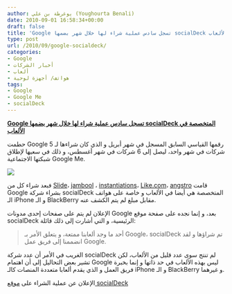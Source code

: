 ```yaml
---
author: يوغرطة بن علي (Youghourta Benali)
date: 2010-09-01 16:58:34+00:00
draft: false
title: 'Google تسجل سادس عملية شراء لها خلال شهر بضمها socialDeck المتخصصة في الألعاب '
type: post
url: /2010/09/google-socialdeck/
categories:
- Google
- أخبار الشركات
- ألعاب
- هواتف/ أجهزة لوحية
tags:
- Google
- Google Me
- socialDeck
---
```


**[Google تسجل سادس عملية شراء لها خلال شهر بضمها socialDeck المتخصصة في الألعاب]( https://www.it-scoop.com/2010/09/google-socialdeck/)**


حطمت Google رقمها القياسي السابق المسجل في شهر أبريل و الذي كان شراءها لـ 5 شركات في شهر واحد، ليصل إلى 6 شركات في شهر أغسطس، و ذلك في سعيها لإطلاق شبكتها الاجتماعية Google Me.

[![](https://www.it-scoop.com/wp-content/uploads/2010/09/google-socialdeck.jpg)
]( https://www.it-scoop.com/2010/09/google-socialdeck/)

فبعد شراء كل من [Slide](https://www.it-scoop.com/2010/08/google-slide/)، [jambool](https://www.it-scoop.com/2010/08/google-jambool-socia-gold/) ، [instantiations](http://www.instantiations.com/)، [Like.com](https://www.it-scoop.com/2010/08/google-like-com/)، [angstro](https://www.it-scoop.com/2010/08/google-angstro/) قامت Google بشراء شركة socialDeck المتخصصة هي أيضا في الألعاب و خاصة على هواتف الـ iPhone و الـ BlackBerry مقابل مبلغ لم يتم الكشف عنه.

الإعلان لم يتم على صفحات إحدى مدونات Google بعد، و إنما نجده على صفحة موقع socialDeck الرئيسية، و التي أشارت إلى ذلك قائلة:


<blockquote>أحد ما وجد ألعابنا ممتعة، و يتعلق الأمر بـ Google، socialDeck تم شراؤها و لقد انضممنا إلى فريق عمل Google.</blockquote>


الغريب في الأمر أن عدد شركة socialDeck لم تنتج سوى عدد قليل من الألعاب، لكن تشير بعض التحاليل إلى أن اهتمام Google ليس بهذه الألعاب في حد ذاتها و إنما بخبرة فريق العمل و الذي يقدم ألعابا متعددة المنصات كالـ iPhone و الـ BlackBerry و غيرهما.

الإعلان عن عملية الشراء على [موقع socialDeck](http://socialdeck.com/)
